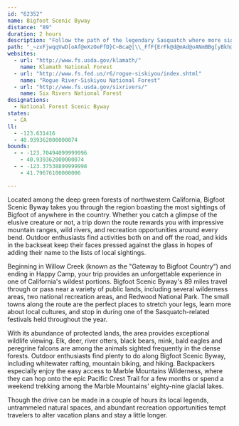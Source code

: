 ```yaml
---
id: "62352"
name: Bigfoot Scenic Byway
distance: "89"
duration: 2 hours
description: "Follow the path of the legendary Sasquatch where more sightings have been reported than anywhere else on earth.  If your search for Bigfoot proves fruitless, you'll find plenty more to keep you entertained."
path: "_~zxFjwqqVwD[oAf@eXzOeFfD}C~Bca@|\\_FfF{ErFk@d@mAd@oANmBBg[yBkh@uHiHoCiE{@gSeCcBBiCd@iSnK_ARs@@u@MeAe@gBmB_As@qCgAeB_BcAm@sBUcCb@mHJ}AOiCs@qCsBmGoHiC_ByAYiA?kFd@oBj@u@@i@KyAo@yCwBgFgCu@k@}BuDi@kAm@gCyAyBI]A{@d@_ECa@_@yAoBqCwEsEiB{BcBkCoDuGyAgAiAMsAFo@^iAlAcEfJm@lDO~DHx@P~@n@fBvAjCr@lBH~A?`EQzDFxAhB~IbAbBZ|@lD`NNrBGhGaApGU`FSdA_@bAiC|DmG|DiApAm@rA[d@m@f@_C|@mBnAeAd@}@?qAUeANo@AsGkEe@MwBAe@KmCmC}EwC_@o@cAkEsA{COwAd@{DBsAZgDrBoMHcBAmBOy@qAkCa@g@i@YgAYeCSoADmBd@iCu@kL\\cCXm@M{@i@aGAU@sAv@yA?qAV{B~@gErAcAfAmBfEaAxAOd@MrAB~@^rAfAxApAlC|AfAd@|@rAtDt@~CH~@EtCHdG?x@YfAo@xAs@r@mD|A}EfDoC~BaGzGsBlCeHzNeFhLgFlKmV~h@_A`B{B`C{DlCoPfJq@d@uBlCsE~Do@^aA@_FyBmAGoPrE_h@nMkBd@kBx@cDrBsCxCi^zl@cC~BuAr@gCr@ij@rHic@rGsAIoA[qDeB_Bc@wBIoCn@sA~@gDvDaM|N{QtScNjPoD|DcFfEiPfMcDlA}AXyC^iAE}@QiBqA}AoBkBgEmBsFsCiNsAmEsBeD}A_B{CmBaG{B}DqByDoCqEqEyAaA_AWyCS{HgEgBaByB}AcHgD{D_@eBgAwB@aBg@wAEuB^}D^gCdAyDxCaKlB}@`@iCKc@DyAp@U?yCe@gBDmASg@Rs@dAc@^cADa@UgDmCmEiB_@_@e@eAy@kDsAy@o@Ki@wDWkD[s@_@SUCs@VsDfFo@^c@Fo@?mBVUEqA_Ao@G{Ch@}@A_@Q{@uA_A?eAz@oApEcBdBkAx@gB`B_Ad@q@NuCPUEi@_@eAgCmAqAYmAg@gA}@e@s@Q_AaAmCAyBkAcFmBoHCeBe@i@m@o@{AI_@@qCK{@_@g@c@We@Ao@Ze@z@aArCA~CCVe@r@c@Pc@EiEkBeBkCsAuAmAm@kAO]]cEmIcBeFk@k@m@Ec@Po@vBY^i@NiBGoCt@yAhA}An@m@xA_A|@[Li@Fs@G_@WsB{Bg@G[JQHYx@TbCEf@S`@WVaEl@s@b@eAzAc@RqH~A_Al@_A\\wBRuBzAc@TiCZc@`@St@e@zDqA`Hk@jA_@f@e@^qBXsL~F}Af@oAL}DkAyAZ}BlAYTYpAH~@h@zBHx@Cv@UfAQ\\eCbCkA~A}@x@sClBo@p@m@dAeAbFu@xBi@jDqBxDu@rCoAxB_@tAIbBUrA_@t@g@h@kAh@iBj@{F?aOzB}B|@qFjDeBR}D@wBv@_@@yFm@{Bs@o@ImHc@cDXe@LmA`A_ApAs@RqJg@i@mBUqCoAaDi@eCSoBXgGBoCWmAeAuB_@_BE_B`@wNr@eRNwGO_DS_BUaAuDsJ]gAUqASaDC}B|@uM?}AUsH@}@f@uGM_BUeA_@aAy@{@sEuB}AmA}FcHm@qAQuCi@kBcAgBe@e@qAe@eE[}Ci@}Bm@uAaAm@w@yBuFi@cAsCoDgBeD_CoFuAyGa@gAkA_B_Bm@mEq@eKmCqFaAoCkAsBsA{FgCeBeAu@w@]i@sCqMi@sBs@oAcFwFc@[yBw@eCSuFGeCc@}Ao@_BwAyBaCkEsDoG_EqHgGqBgA}@AqAZuLhHwHhFiBfCy@bBc@pAe@fFY`B_CxG}AjB{G`EkA^sC?yBWwCcAu@KaGl@gAEaAYaGeD}EoAsAK}CRo@EcBSiAe@_CaBqIkHyB{AcE{EgEwGmD{DsBuDu@y@eAe@sCQ}@QqGiB}EwBoAaAiA{A]w@e@yBy@sFy@mGiAiFEyAJ{HEkCe@yEm@_De@aBw@sBoFgJqKeUmByEoAaF}@_HUuC?i@~@gIBoHPeEAs@WgBK_@_A{A_KqIo@mBsCuGu@gCYqCEiGGm@qAmFQsBvAwZO_DUy@q@cAaA}@aE}CkAm@iBKyB^aA?mAU{CuAiAGkEDuARyBv@iA@eK{CwAM_AFoA`@sEpCiBx@uJzAwC\\uDF}Ao@e@i@y@iBO_AOcDWoA_EsH]aAKy@C}@LmBxBqU?gJ^eE?aAKeAsBeHIoBDmCGyASw@gCiFe@gBWeIa@kBsAsEo@yAcA{AiCaCiAgBi@eBiA_H]gA}CuGa@_CO_BDgEIgBe@yBi@_BqFaLu@kAcB{AwHkDaJsCqK{B}By@cEqB}Cm@_Ac@}CgBmEiGeA_Cm@yCi@aE[wE@oIKaCmC{XK}FTsLDuHi@wB{@aBw@s@iDsAwAeAgAmBm@yBS_BuBac@i@mGiAgEiCsGkEaM_@yAeAaLiBk[S{Ac@iBi@mAq@aA}A}AuJiDeBy@o@i@uAmBwP__@u@gAy@s@}Ay@m@QqAMiADmCr@uIlDyAFiBUu@SqAcAuBgDiAsAiDmD_@Q}EmA_ImE_B_@s@?o@LgH~Bo@^c@XiBrCmBlAuAPoAQo@Uc@]}@gAq@sBaAiJUeAs@kBu@gAi@e@oNsIeAgBcCuGgEsJiAsAiEgEwDeGyAeAwBoBkC_BqFqB}Au@sKqGcCiA{GmBgBcAkAe@cF[eGDmIt@}EJwCj@cCCoBScEd@mD[cACeAQcAo@mD}CiBoAsAMyA@mASiAe@eCyA{EgAgCeB{CkAoBcCi@qAO_A?y@HaAj@qDHeADcCKcASy@mCoHiAeCg@m@q@_@m@WsVcCq@c@cNuNuAs@i@KwAEeBd@gHfF_Bj@oAJmAKiA_@m@a@aBmBcAy@iAq@}Ak@iBSs@@mHp@wD_@mEfAuAh@}@f@kApAs@`A}CfNy@fBs@dAyBtAcBd@iCDcFWmDa@mDRwA\\u@X_BlAoAtAgBxCkAjAmA\\w@BsEm@{A?{HvB}HfBwEdCya@tRoBFcDW}@DsF~@qDRqKAmASo@Ym@i@uDiEu@k@qBm@u@Es@D_UtDyALyBAkMyB{BJ{Ad@}DfBmI~C}@@aFQgS{AaFRcC\\wAl@}HnEkD|AiGzFy@`@uATaAEk@QaJaEyCw@qBScDEmIe@wBJiE~AaHxDk@l@m@~@eBlFqAtBu@p@mAj@aAXy@FcAG}B_AsDuCi@y@_@cAu@_EYkIy@yFW}BGiCZuIKwDo@uCwAcDe@u@oAsA}@c@gBOuARgCx@ed@fKy@ZsGpEiBl@mAE}@e@u@o@yBqDcBgBuA_As@_@u@M}@IuGVyFEwFPkHFaB`@y@d@sAnAcAtAwH|Qs@dD}DdUs@vFkAhNi@~Ao@`As@j@eA`@wBVu@_@wF{DmBw@uAKy@DgBj@kDxB}SzNkDfCmExE{@n@{H|DoAN}ENg@Fa@RwAxAi@dAoE`Ms@tAu@|@mEdDeCnAqSrCcIYcA?iAPyRtIoItFu@^yAVy@FmDg@cDEoIgAuAK}DJeC`@gBjAeAlA_HfPeAfByBz@sFHmALkOlFiBRm@GyBq@gJoDkIwCoAUgAI{N?gL_BsPoCgKe@eTwAgOaBmCFkIv@oFrAqB~@eS|LyCjAiBJcAQsAm@eAaAy@kAs@eCc@iHUkAiAaBWSuEkC}ACeD\\gHtA}EMy@BkGdAyEh@u@BcNw@wAY_DaByAe@{@EqCRmFDcC\\}DtAgGfB_@VsApAs@tAqDnJaClDmDxCiBbDm@t@kB`BwBjCoArB}DtKiAxAi@^cBd@gCEaBWgABuAZmAhA_A~A]tBAlCr@lH?~@?x@S~Ae@xA}@jAc@Z_Bp@_AX_AFcBQoAu@qFuHgH_Iw@gBU_AKyBDgBX_Bx@eDXmBGaHV{DMmC_BeLEs@?_DTgD?mAI_AUw@]}@[k@kKyGeCgDi@gAYcAw@yE_@{CKsBIoDUqBm@qBk@{@iAs@yA]m@AyD`@mA?_AMcBy@oAaBo@sBMq@OgBEyC_@gESgAo@wBs@uAcBeC{AqAsB_AsD_@cCVgA^kAr@{RvOqDvBiBRmAEoBe@cCgAqFaDiAcAyAoBu@gBYuAMmBa@mXSkBUkAm@sAo@y@uKaJoEgDoCkA}MuDyBqAiEuDy@gBcByFYm@}@kAyC{CoBwAgBs@uCKaASuDyB}@gA_@_A]mBM_EsAcS}@sJs@uFAyAD_Ax@yE@aBGgAc@mBcGgP]wAUuB?yB^aH?kCIaAeA_EGgAFsFGwAaA{DaAiH_AwBiAmA_A_@sEYsAe@u@g@wD_EeAs@eA_@{BS_Gj@}@EwAYq_@oUcCeAoEg@uBIu@HcBx@_DfDaGzBgBJoGAwFXuFDcHk@sDEmEJsBYgEQq@SaEyCi@WyBg@wCWcBc@cBw@}PaOgAkAsAgCkA{Dw@kBsEuG}JcPwD_Fs@{Bc@yC_@eAa@s@g@e@_BeAiP_CmEgAeDgAy@k@q@s@uCyDgAgBaAgCaBsKk@gH_@yBcAmCkHuO_ByCwGmHe@u@m@kAyAaFo@eBe@s@s@q@kBy@u@AiALyI`CmBp@_Al@_AbAmAbBwBvFkAxBiBlBeCrBaAXeAFiMMoCR_ARmAd@yBpAaG`FiBlAqTtJu@h@qA|AmA|CgC`Io@xAi@l@yBdAyCXgG?qBg@eF_CkC_@kB?cALqEpAiDlBmD`BaEl@iHj@kA?kBMgKkB_BD{Al@eDlEoAjAsAj@wCLeBMsA]kE{BqAgAkKaLy@o@mAc@oC?wExBmGrAcB?iBk@iBqAsBaCwBuDcB_Ei@mBq@yESeCEsDO{Bm@}BeA{A]YgI{D_Bk@yAYwC?_BKaH{BuCw@uCaBaA_A_AkAsA{Cc@wBEgADyCr@mJ^{DdBaLNaDAkBWaD_AuF[kAmA_CeDeDsJkOsCyCyI{KmAkBu@yA{DiOiAsDoD{GsAgDoF_IkGiN_AuAgCkC_@m@mBqEiDaD]e@}BaGkCmDaCsAoB]q@HkFhAaHp@sBEcEoAq@k@}@mAcAkCuAiHo@wBa@{De@mBo@wAy@eA}@s@yAQk@JkB|@yB`B_CzBsE|FsBtAgCv@cJhAeH^uAn@cBzAc@|AIr@?xALxBCrCOlAy@bB_Aj@iCh@cAb@iAbAoAfBwAxAeB~@cAR}A@y@G{Ak@iAo@{XcSeReOaYeOiE}BgBi@aLCcAQiC_AsCuBmIoJiAkC{A{Hy@sFKmDUiPIsAYaCsC_K{H{QuCmGmBoCsBmBu@i@cCcA}Bk@i@Ck@?_BV}@AeB]{Bs@"
websites:
  - url: "http://www.fs.usda.gov/klamath/"
    name: Klamath National Forest
  - url: "http://www.fs.fed.us/r6/rogue-siskiyou/index.shtml"
    name: "Rogue River-Siskiyou National Forest"
  - url: "http://www.fs.usda.gov/sixrivers/"
    name: Six Rivers National Forest
designations:
  - National Forest Scenic Byway
states:
  - CA
ll:
  - -123.631416
  - 40.939362000000074
bounds:
  - - -123.70494099999996
    - 40.939362000000074
  - - -123.37538899999998
    - 41.79676100000006

---
```


Located among the deep green forests of northwestern California, Bigfoot Scenic Byway takes you through the region boasting the most sightings of Bigfoot of anywhere in the country. Whether you catch a glimpse of the elusive creature or not, a trip down the route rewards you with impressive mountain ranges, wild rivers, and recreation opportunities around every bend. Outdoor enthusiasts find activities both on and off the road, and kids in the backseat keep their faces pressed against the glass in hopes of adding their name to the lists of local sightings.

Beginning in Willow Creek (known as the "Gateway to Bigfoot Country") and ending in Happy Camp, your trip provides an unforgettable experience in one of California's wildest portions. Bigfoot Scenic Byway's 89 miles travel through or pass near a variety of public lands, including several wilderness areas, two national recreation areas, and Redwood National Park. The small towns along the route are the perfect places to stretch your legs, learn more about local cultures, and stop in during one of the Sasquatch-related festivals held throughout the year.

With its abundance of protected lands, the area provides exceptional wildlife viewing. Elk, deer, river otters, black bears, mink, bald eagles and peregrine falcons are among the animals sighted frequently in the dense forests. Outdoor enthusiasts find plenty to do along Bigfoot Scenic Byway, including whitewater rafting, mountain biking, and hiking. Backpackers especially enjoy the easy access to Marble Mountains Wilderness, where they can hop onto the epic Pacific Crest Trail for a few months or spend a weekend trekking among the Marble Mountains' eighty-nine glacial lakes.

Though the drive can be made in a couple of hours its local legends, untrammeled natural spaces, and abundant recreation opportunities tempt travelers to alter vacation plans and stay a little longer.
